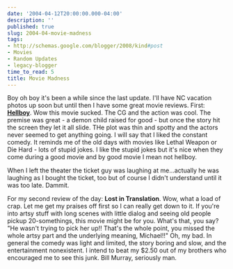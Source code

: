 ```yaml
---
date: '2004-04-12T20:00:00.000-04:00'
description: ''
published: true
slug: 2004-04-movie-madness
tags:
- http://schemas.google.com/blogger/2008/kind#post
- Movies
- Random Updates
- legacy-blogger
time_to_read: 5
title: Movie Madness
---
```


Boy oh boy it's been a while since the last update. I'll have NC vacation photos up soon but until then I have some great movie reviews. First: **<a href="http://www.sonypictures.com/movies/hellboy/" title="Movie website">Hellboy</a>**. Wow this movie sucked. The CG and the action was cool. The premise was great - a demon child raised for good - but once the story hit the screen they let it all slide. THe plot was thin and spotty and the actors never seemed to get anything going. I will say that I liked the constant comedy. It reminds me of the old days with movies like Lethal Weapon or Die Hard - lots of stupid jokes. I like the stupid jokes but it's nice when they come during a good movie and by good movie I mean not hellboy.

When I left the theater the ticket guy was laughing at me...actually he was laughing as I bought the ticket, too but of course I didn't understand until it was too late. Dammit.

For my second review of the day: **Lost in Translation**. Wow, what a load of crap. Let me get my praises off first so I can really get down to it. If you're into artsy stuff with long scenes with little dialog and seeing old people pickup 20-somethings, this movie might be for you. What's that, you say? "He wasn't trying to pick her up!! That's the whole point, you missed the whole artsy part and the underlying meaning, Michael!!" Oh, my bad. In general the comedy was light and limited, the story boring and slow, and the entertainment nonexistent. I intend to beat my $2.50 out of my brothers who encouraged me to see this junk. Bill Murray, seriously man.